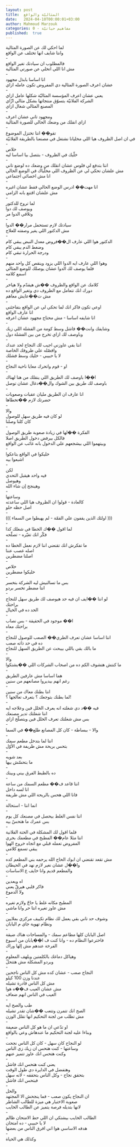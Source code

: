 ```yaml
---
layout: post
title:  المثاليّة والواقع
date:   2024-04-10T00:00:01+03:00
author: Mahmoud Marzouk
categories: 0 - مفاهيم حياتيّة
published:  true
---
```

لما احكي لك عن الصورة المثالية\
وانتا شايف انها تختلف عن الواقع\
-\
فالمطلوب ان سيادتك تغير الواقع\
مش انا اللي اتخلي عن صورتي المثالية\
-\
انا اساسا بابذل مجهود\
عشان اعرف الصورة المثالية دي المفروض تكون عامله ازاي\
-\
يعني عشان اعرف المؤسسة المثاليّة شكلها عامل ازاي\
الشركة الفلانيّة بتسوّق منتجاتها بشكل مثالي ازّاي\
المصنع المثالي شغال ازاي\
-\
ومجهود تاني عشان اعرف\
ازاي انقلك من وضعك الحالي للصورة المثالية\
-\
تقو�� انتا تختزل الموضوع\
في ان اصل الظروف هيا اللي مخليانا نشتغل في مصنعنا بالطريقة
الفلانيّة\
-\
خلاص\
خلّيك في الظروف - بتتصل بيا اساسا ليه\
-\
انتا بتدفع لي فلوس عشان انقلك من وضعك ده لوضع تاني\
مش علشان تحكي لي عن الظروف اللي مخلّياك في الوضع الحالي\
انا مش اخصائي اجتماعي\
-\
انا مهت�� ادرس الوضع الحالي فقط عشان اغيره\
مش علشان اقتنع بانه الزامي\
-\
لما تروح للدكتور\
ويوصف لك دوا\
وتلاقي الدوا مر\
-\
سيادتك لازم تستحمل مرار�� الدوا\
مش الدكتور اللي يغير وصفته للعلاج\
-\
الدكتور هوا اللي عارف ال��فروض معدل النبض يبقي كام\
وضغط الدم يبقي كام\
ودرجة الحرارة تبقي كام\
-\
وهوا اللي عارف ايه الدوا اللي يزود وينقص كل واحد منهم\
فلما يوصف لك الدوا عشان يوصلك للوضع المثالي\
اسمع كلامه\
-\
كلامك عن الواقع والظروف ��ش هيقدّم ولا هياخر\
دورك انك تتعامل مع الظروف دي وتغير الواقع ده\
مش ت��عايش معاهم\
-\
اوعي تكون فاكر انك لما تحكي لي عن الواقع بتفاجئني\
انا عارف الواقع\
انا شايفه اساسا - مش محتاج مجهود عشان اعرفه\
-\
وشايفك وانت�� فاشل وسط كومة من الفشلة اللي زيك\
وباوصف لك ازاي تخرج من بين الفشلة دول\
-\
انتا بقي عاوزني اجيب لك النجاح لحد عندك\
وافصّله علي ظروفك الخاصة\
لا يا حبيبي - خليك وسط فشلك\
-\
او - قوم واتحرك معايا ناحية النجاح\
-\
ا��ا باوصف لك الطريق اللي ينقلك من هنا لهناك\
باوصف لك طريق بين الشوك وال��دغال عشان توصل\
-\
انا عارف ان الطريق مليان عقبات وصعوبات\
حضرتك لازم ��تخطاها\
-\
والا\
لو كان فيه طريق سهل للوصول\
كان كلنا وصلنا\
-\
الفكرة ��لها في زيادة صعوبة طريق الوصول\
فالكل بيرفض دخول الطريق اصلا\
وبيتهموا اللي بيشجعهم علي الدخول بانه غائب عن الواقع\
-\
خليكوا في الواقع بتاعكوا\
اشبعوا بيه\
-\
لكن\
فيه واحد هيقبل التحدي\
وهيوصل\
وهينجح إن شاء الله\
-\
وساعتها\
كالعادة - قولوا ان الظروف هيا اللي ساعدته\
اصل حظه حلو\
-\
((( اولئك الذين يقفون علي القمّة - لم يهبطوا من السماء )))\
-\
لما اقول ��ك الخطا في شغلك كذا\
فكّر انك تغيّره - تصلّحه\
-\
ما تفكرش انك تقنعني اننا لازم نعمل الخطا ده\
اصله غصب عننا\
اصلنا مضطرين\
-\
خلاص\
خليكوا مضطرين\
-\
بس ما تسالنيش ليه الشركة بتخسر\
انتا مضطر تخسر بردو\
-\
لو انتا ��ايف ان فيه حد هيوصف لك طريق سهل للنجاح\
براحتك\
الحد ده في الخيال\
-\
ا�� موجود في الحقيقة - بس نصاب\
براحتك معاه\
-\
انتا اساسا عشان تعرف الطري�� الصعب للوصول للنجاح\
ده في حد ذاته صعب\
ما بالك بقي باللي بيبحث عن الطريق السهل للنجاح\
-\
والا\
ما كنتش هتشوف الكم ده من اصحاب الشركات اللي ��يشتكوا\
-\
هما اساسا مش عارفين الطريق\
رغم انهم بيديروا مصانعهم من سنين\
-\
انتا بطنك معاك من سنين\
لما بطنك بتوجعك ؟ بتعرف تعالجها ؟!\
-\
فيه ��د دي شغلته انه يعرف الخلل فين وعلاجه ايه\
انتا شغلتك تدير مصنعك\
بس مش شغلتك تعرف الخلل فين ويتصلّح ازاي\
-\
والا - ببساطة - كان كل المصانع طلع�� في السما\
-\
انتا لما بتدخل مطعم سمك\
بتحس بريحة مش ظريفة في الأوّل\
-\
بعد شويه\
ما بتحسّش بيها\
-\
ده بالظبط الفرق بيني وبينك\
-\
انتا قاعد ف�� مطعم السمك من ساعة\
انا لسه داخل\
فانا اللي هحس بالريحة اللي مش ظريفة\
-\
انما انتا - استحالة\
-\
انتا نفس الغلط بيحصل في مصنعك كل يوم\
بس عمرك ما هتحسّ بيه\
-\
فلما اقول لك المشكلة في الحتة الفلانية\
انتا مثلا عام�� المطبخ في مطعمك بحري\
المفروض تعمله قبلي مع اتجاه خروج الهوا\
يبقي تسمع كلامي\
-\
مش تقعد تقنعني ان ابوك الحاج الله يرحمه بني المطعم كده\
وا��ل عشان نغير لازم نهد في الحيطان\
والمطعم قديم وانا خايف ع الاساسات\
-\
اه وبعدين\
فاكر قلبي هيرقّ يعني\
ولا الدموع\
-\
المطبخ مكانه غلط يا حاجّ ولازم تغيره\
مش عاوز تغيره انتا حر وانا ماشي\
-\
وشوف حد تاني بقي يعمل لك نظام تكييف مركزي بملايين\
ونظام تهوية جاي م اليابان\
-\
اصل اليابان كلها مطاعم سمك - والمساحات هناك ضيقة\
فاخترعوا النظام ده - وانا كنت ف ا��يابان من اسبوع\
الفرخة عندهم مش إلها وراك\
-\
وهياكل دماغك بالكلمتين ويلهف المعلوم\
وبردو المشكلة مش هتتحلّ\
-\
النجاح صعب - عشان كده مش كل الناس ناجحين\
عندنا وزن 100 كيلو\
مش كل الناس قادرة تشيله\
مش عشان العيب ف��ه هوا\
العيب في الناس انهم ضعاف\
-\
طب والصح ايه\
الصح انك تتمرن وتتعب ��شان تقدر تشيله\
مش تطلب من لجنة التحكيم انها تقلل الوزن\
-\
او تدّعي ان ما هو كل الناس ضعيفة\
وبناءا عليه لجنة التحكيم ما عندهاش وعي بالواقع\
-\
لو النجاح كان سهل - كان كل الناس نجحت\
وساعتها - كنت هتحس ان زيك زي الناس\
وكنت هتحس انك عاوز تتميز عنهم\
-\
يعني كنت هتحس انك فاشل\
وهتفضل في الدايرة دي طول الوقت\
بتحقق نجاح - وكل الناس بتحققه - لانه سهل\
فبتحس انك فاشل\
-\
والحل\
ان النجاح يكون صعب - فما ينجحش الا المجتهد\
صعوبة الاختبار هي ميزة للطالب الشاطر\
لانها بتديله فرصة يتميز عن الطالب الخايب\
-\
الطالب الخايب بيشتكي ان اللي حط الامتحان ظالم\
لا يا حبيبي - ده امتحان\
هدفه الاساسي هوا اني افرق الناس من بعضها\
-\
وكذلك هي الحياة

